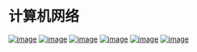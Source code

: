# 计算机网络
[![image](https://github.com/user-attachments/assets/24ff7224-1768-4904-ba21-01e1ca4b8cc1)](https://github.com/HDZ12/-408-/blob/main/%E8%AE%A1%E7%AE%97%E6%9C%BA%E7%BD%91%E7%BB%9C/%E7%AC%94%E8%AE%B0/%E8%AE%A1%E7%AE%97%E6%9C%BA%E7%BD%91%E7%BB%9C%E4%BD%93%E7%B3%BB%E7%BB%93%E6%9E%84.md)
[![image](https://github.com/user-attachments/assets/e0081023-6885-433e-b8ac-ea935c2baf99)](https://github.com/HDZ12/-408-/blob/main/%E8%AE%A1%E7%AE%97%E6%9C%BA%E7%BD%91%E7%BB%9C/%E7%AC%94%E8%AE%B0/%E7%89%A9%E7%90%86%E5%B1%82.md)
[![image](https://github.com/user-attachments/assets/c1a2c99a-26d0-4720-9ad9-7b22d19495d4)](https://github.com/HDZ12/-408-/blob/main/%E8%AE%A1%E7%AE%97%E6%9C%BA%E7%BD%91%E7%BB%9C/%E7%AC%94%E8%AE%B0/%E6%95%B0%E6%8D%AE%E9%93%BE%E8%B7%AF%E5%B1%82.md)
[![image](https://github.com/user-attachments/assets/d99e68c5-d8bd-427a-9066-7cb550a579a9)](https://github.com/HDZ12/-408-/blob/main/%E8%AE%A1%E7%AE%97%E6%9C%BA%E7%BD%91%E7%BB%9C/%E7%AC%94%E8%AE%B0/%E7%BD%91%E7%BB%9C%E5%B1%82.md)
[![image](https://github.com/user-attachments/assets/ec686065-155f-48e2-afaa-a82747e5d517)](https://github.com/HDZ12/-408-/blob/main/%E8%AE%A1%E7%AE%97%E6%9C%BA%E7%BD%91%E7%BB%9C/%E7%AC%94%E8%AE%B0/%E4%BC%A0%E8%BE%93%E5%B1%82.md)
[![image](https://github.com/user-attachments/assets/b2df0608-a33e-43f8-825f-81838868cb19)](https://github.com/HDZ12/-408-/blob/main/%E8%AE%A1%E7%AE%97%E6%9C%BA%E7%BD%91%E7%BB%9C/%E7%AC%94%E8%AE%B0/%E5%BA%94%E7%94%A8%E5%B1%82.md)





